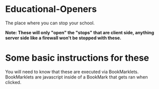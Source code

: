 # Educational-Openers

The place where you can stop your school.

**Note: These will only "open" the "stops" that are client side, anything server side like a firewall won't be stopped with these.**


# Some basic instructions for these
You will need to know that these are executed via BookMarklets. BookMarklets are javascript inside of a BookMark that gets ran when clicked.
